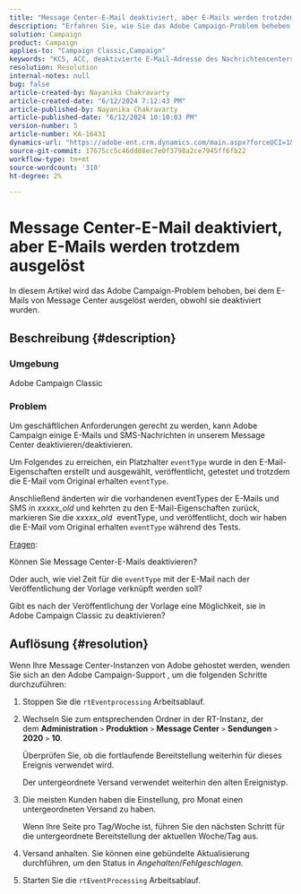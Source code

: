 ```yaml
---
title: "Message Center-E-Mail deaktiviert, aber E-Mails werden trotzdem ausgelöst"
description: "Erfahren Sie, wie Sie das Adobe Campaign-Problem beheben können, bei dem E-Mails von Message Center ausgelöst werden, obwohl sie deaktiviert wurden."
solution: Campaign
product: Campaign
applies-to: "Campaign Classic,Campaign"
keywords: "KCS, ACC, deaktivierte E-Mail-Adresse des Nachrichtencenters, ausgelöste E-Mails, Adobe Campaign Classic, Adobe Campaign, Fehlerbehebung"
resolution: Resolution
internal-notes: null
bug: false
article-created-by: Nayanika Chakravarty
article-created-date: "6/12/2024 7:12:43 PM"
article-published-by: Nayanika Chakravarty
article-published-date: "6/12/2024 10:10:03 PM"
version-number: 5
article-number: KA-16431
dynamics-url: "https://adobe-ent.crm.dynamics.com/main.aspx?forceUCI=1&pagetype=entityrecord&etn=knowledgearticle&id=a8742cbd-ef28-ef11-840a-000d3a3764e0"
source-git-commit: 17675cc5c46dd88ec7e0f3798a2ce7945ff6fb22
workflow-type: tm+mt
source-wordcount: '310'
ht-degree: 2%

---
```


# Message Center-E-Mail deaktiviert, aber E-Mails werden trotzdem ausgelöst


In diesem Artikel wird das Adobe Campaign-Problem behoben, bei dem E-Mails von Message Center ausgelöst werden, obwohl sie deaktiviert wurden.

## Beschreibung {#description}


### Umgebung

Adobe Campaign Classic

### Problem

Um geschäftlichen Anforderungen gerecht zu werden, kann Adobe Campaign einige E-Mails und SMS-Nachrichten in unserem Message Center deaktivieren/deaktivieren.

Um Folgendes zu erreichen, ein Platzhalter `eventType` wurde in den E-Mail-Eigenschaften erstellt und ausgewählt, veröffentlicht, getestet und trotzdem die E-Mail vom Original erhalten `eventType`.

Anschließend änderten wir die vorhandenen eventTypes der E-Mails und SMS in *xxxxx_old* und kehrten zu den E-Mail-Eigenschaften zurück, markieren Sie die *xxxxx_old*  eventType, und veröffentlicht, doch wir haben die E-Mail vom Original erhalten `eventType` während des Tests.

<u>Fragen</u>:

Können Sie Message Center-E-Mails deaktivieren?

Oder auch, wie viel Zeit für die `eventType` mit der E-Mail nach der Veröffentlichung der Vorlage verknüpft werden soll?

Gibt es nach der Veröffentlichung der Vorlage eine Möglichkeit, sie in Adobe Campaign Classic zu deaktivieren?


## Auflösung {#resolution}


Wenn Ihre Message Center-Instanzen von Adobe gehostet werden, wenden Sie sich an den Adobe Campaign-Support , um die folgenden Schritte durchzuführen:

1. Stoppen Sie die `rtEventprocessing` Arbeitsablauf.
2. Wechseln Sie zum entsprechenden Ordner in der RT-Instanz, der dem <b>Administration</b> `>`  <b>Produktion</b> `>`  <b>Message Center</b> `>`  <b>Sendungen</b> `>`  <b>2020</b> `>`  <b>10</b>.

   Überprüfen Sie, ob die fortlaufende Bereitstellung weiterhin für dieses Ereignis verwendet wird.

   Der untergeordnete Versand verwendet weiterhin den alten Ereignistyp.
3. Die meisten Kunden haben die Einstellung, pro Monat einen untergeordneten Versand zu haben.

   Wenn Ihre Seite pro Tag/Woche ist, führen Sie den nächsten Schritt für die untergeordnete Bereitstellung der aktuellen Woche/Tag aus.
4. Versand anhalten. Sie können eine gebündelte Aktualisierung durchführen, um den Status in *Angehalten*/*Fehlgeschlagen*.
5. Starten Sie die `rtEventProcessing` Arbeitsablauf.

